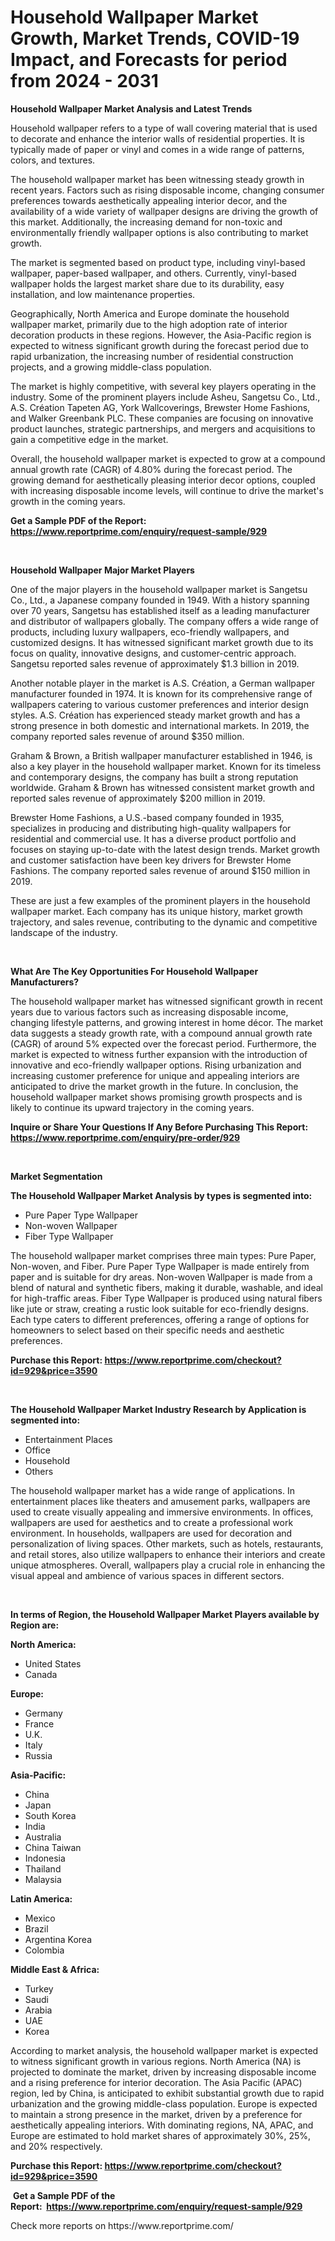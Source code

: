 <p><h1>Household Wallpaper Market Growth, Market Trends, COVID-19 Impact, and Forecasts for period from 2024 - 2031</h1></p><p><strong>Household Wallpaper Market Analysis and Latest Trends</strong></p>
<p><p>Household wallpaper refers to a type of wall covering material that is used to decorate and enhance the interior walls of residential properties. It is typically made of paper or vinyl and comes in a wide range of patterns, colors, and textures. </p><p>The household wallpaper market has been witnessing steady growth in recent years. Factors such as rising disposable income, changing consumer preferences towards aesthetically appealing interior decor, and the availability of a wide variety of wallpaper designs are driving the growth of this market. Additionally, the increasing demand for non-toxic and environmentally friendly wallpaper options is also contributing to market growth.</p><p>The market is segmented based on product type, including vinyl-based wallpaper, paper-based wallpaper, and others. Currently, vinyl-based wallpaper holds the largest market share due to its durability, easy installation, and low maintenance properties.</p><p>Geographically, North America and Europe dominate the household wallpaper market, primarily due to the high adoption rate of interior decoration products in these regions. However, the Asia-Pacific region is expected to witness significant growth during the forecast period due to rapid urbanization, the increasing number of residential construction projects, and a growing middle-class population.</p><p>The market is highly competitive, with several key players operating in the industry. Some of the prominent players include Asheu, Sangetsu Co., Ltd., A.S. Création Tapeten AG, York Wallcoverings, Brewster Home Fashions, and Walker Greenbank PLC. These companies are focusing on innovative product launches, strategic partnerships, and mergers and acquisitions to gain a competitive edge in the market.</p><p>Overall, the household wallpaper market is expected to grow at a compound annual growth rate (CAGR) of 4.80% during the forecast period. The growing demand for aesthetically pleasing interior decor options, coupled with increasing disposable income levels, will continue to drive the market's growth in the coming years.</p></p>
<p><strong>Get a Sample PDF of the Report:&nbsp; <a href="https://www.reportprime.com/enquiry/request-sample/929">https://www.reportprime.com/enquiry/request-sample/929</a></strong></p>
<p>&nbsp;</p>
<p><strong>Household Wallpaper Major Market Players</strong></p>
<p><p>One of the major players in the household wallpaper market is Sangetsu Co., Ltd., a Japanese company founded in 1949. With a history spanning over 70 years, Sangetsu has established itself as a leading manufacturer and distributor of wallpapers globally. The company offers a wide range of products, including luxury wallpapers, eco-friendly wallpapers, and customized designs. It has witnessed significant market growth due to its focus on quality, innovative designs, and customer-centric approach. Sangetsu reported sales revenue of approximately $1.3 billion in 2019.</p><p>Another notable player in the market is A.S. Création, a German wallpaper manufacturer founded in 1974. It is known for its comprehensive range of wallpapers catering to various customer preferences and interior design styles. A.S. Création has experienced steady market growth and has a strong presence in both domestic and international markets. In 2019, the company reported sales revenue of around $350 million.</p><p>Graham & Brown, a British wallpaper manufacturer established in 1946, is also a key player in the household wallpaper market. Known for its timeless and contemporary designs, the company has built a strong reputation worldwide. Graham & Brown has witnessed consistent market growth and reported sales revenue of approximately $200 million in 2019.</p><p>Brewster Home Fashions, a U.S.-based company founded in 1935, specializes in producing and distributing high-quality wallpapers for residential and commercial use. It has a diverse product portfolio and focuses on staying up-to-date with the latest design trends. Market growth and customer satisfaction have been key drivers for Brewster Home Fashions. The company reported sales revenue of around $150 million in 2019.</p><p>These are just a few examples of the prominent players in the household wallpaper market. Each company has its unique history, market growth trajectory, and sales revenue, contributing to the dynamic and competitive landscape of the industry.</p></p>
<p>&nbsp;</p>
<p><strong>What Are The Key Opportunities For Household Wallpaper Manufacturers?</strong></p>
<p><p>The household wallpaper market has witnessed significant growth in recent years due to various factors such as increasing disposable income, changing lifestyle patterns, and growing interest in home décor. The market data suggests a steady growth rate, with a compound annual growth rate (CAGR) of around 5% expected over the forecast period. Furthermore, the market is expected to witness further expansion with the introduction of innovative and eco-friendly wallpaper options. Rising urbanization and increasing customer preference for unique and appealing interiors are anticipated to drive the market growth in the future. In conclusion, the household wallpaper market shows promising growth prospects and is likely to continue its upward trajectory in the coming years.</p></p>
<p><strong>Inquire or Share Your Questions If Any Before Purchasing This Report: <a href="https://www.reportprime.com/enquiry/pre-order/929">https://www.reportprime.com/enquiry/pre-order/929</a></strong></p>
<p>&nbsp;</p>
<p><strong>Market Segmentation</strong></p>
<p><strong>The Household Wallpaper Market Analysis by types is segmented into:</strong></p>
<p><ul><li>Pure Paper Type Wallpaper</li><li>Non-woven Wallpaper</li><li>Fiber Type Wallpaper</li></ul></p>
<p><p>The household wallpaper market comprises three main types: Pure Paper, Non-woven, and Fiber. Pure Paper Type Wallpaper is made entirely from paper and is suitable for dry areas. Non-woven Wallpaper is made from a blend of natural and synthetic fibers, making it durable, washable, and ideal for high-traffic areas. Fiber Type Wallpaper is produced using natural fibers like jute or straw, creating a rustic look suitable for eco-friendly designs. Each type caters to different preferences, offering a range of options for homeowners to select based on their specific needs and aesthetic preferences.</p></p>
<p><strong>Purchase this Report:&nbsp;<a href="https://www.reportprime.com/checkout?id=929&price=3590">https://www.reportprime.com/checkout?id=929&price=3590</a></strong></p>
<p>&nbsp;</p>
<p><strong>The Household Wallpaper Market Industry Research by Application is segmented into:</strong></p>
<p><ul><li>Entertainment Places</li><li>Office</li><li>Household</li><li>Others</li></ul></p>
<p><p>The household wallpaper market has a wide range of applications. In entertainment places like theaters and amusement parks, wallpapers are used to create visually appealing and immersive environments. In offices, wallpapers are used for aesthetics and to create a professional work environment. In households, wallpapers are used for decoration and personalization of living spaces. Other markets, such as hotels, restaurants, and retail stores, also utilize wallpapers to enhance their interiors and create unique atmospheres. Overall, wallpapers play a crucial role in enhancing the visual appeal and ambience of various spaces in different sectors.</p></p>
<p>&nbsp;</p>
<p><strong>In terms of Region, the Household Wallpaper Market Players available by Region are:</strong></p>
<p>
    <p> <strong> North America: </strong>
        <ul>
            <li>United States</li>
            <li>Canada</li>
        </ul>
        </p> 
    <p> <strong> Europe: </strong>
        <ul>
            <li>Germany</li>
            <li>France</li>
            <li>U.K.</li>
            <li>Italy</li>
            <li>Russia</li>
        </ul>
        </p> 
    <p> <strong> Asia-Pacific: </strong>
        <ul>
            <li>China</li>
            <li>Japan</li>
            <li>South Korea</li>
            <li>India</li>
            <li>Australia</li>
            <li>China Taiwan</li>
            <li>Indonesia</li>
            <li>Thailand</li>
            <li>Malaysia</li>
        </ul>
        </p> 
    <p> <strong> Latin America: </strong>
        <ul>
            <li>Mexico</li>
            <li>Brazil</li>
            <li>Argentina Korea</li>
            <li>Colombia</li>
        </ul>
        </p> 
    <p> <strong> Middle East & Africa: </strong>
        <ul>
            <li>Turkey</li>
            <li>Saudi</li>
            <li>Arabia</li>
            <li>UAE</li>
            <li>Korea</li>
        </ul>
    </p>
    </p>
<p><p>According to market analysis, the household wallpaper market is expected to witness significant growth in various regions. North America (NA) is projected to dominate the market, driven by increasing disposable income and a rising preference for interior decoration. The Asia Pacific (APAC) region, led by China, is anticipated to exhibit substantial growth due to rapid urbanization and the growing middle-class population. Europe is expected to maintain a strong presence in the market, driven by a preference for aesthetically appealing interiors. With dominating regions, NA, APAC, and Europe are estimated to hold market shares of approximately 30%, 25%, and 20% respectively.</p></p>
<p><strong>Purchase this Report: <a href="https://www.reportprime.com/checkout?id=929&price=3590">https://www.reportprime.com/checkout?id=929&price=3590</a></strong></p>
<p>&nbsp;<strong>Get a Sample PDF of the Report:&nbsp;&nbsp;<a href="https://www.reportprime.com/enquiry/request-sample/929">https://www.reportprime.com/enquiry/request-sample/929</a></strong></p>
<p><strong></strong></p>
<p>Check more reports on https://www.reportprime.com/</p>